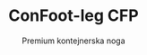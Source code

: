 ---
title: "ConFoot-leg CFP"
subtitle: "Premium kontejnerska noga"
mainImage: "/images/products/confoot-leg-cfp-main.jpg"
gallery:
  - "/images/products/confoot-leg-cfp-1.jpg"
  - "/images/products/confoot-leg-cfp-2.jpg"
  - "/images/products/confoot-leg-cfp-3.jpg"
shortDescription: "ConFoot-leg CFP je naše premijumsko rješenje za noge kontejnera, s poboljšanim mogućnostima za specijalizirane operacije s kontejnerima."
technicalDescription: "ConFoot-leg CFP uključuje napredne materijale i dizajnerske značajke za izvrsnu izvedbu u zahtjevnim okruženjima i specijaliziranim primjenama."
videoID: "da7h7VgJHgs"
specifications:
  - name: "Težina"
    value: "26 kg"
  - name: "Nosivost"
    value: "36 tona"
  - name: "Dimenzije"
    value: "48 × 32 × 28 cm"
  - name: "Materijal"
    value: "Legirani čelik vrhunske kvalitete"
  - name: "Raspon visine"
    value: "1.043 mm do 1.448 mm"
price: "3.600 EUR excl. VAT"
priceVAT: "4.356 EUR VAT included"
pricingNotes: "Dostupan premium servisni paket. Kontaktirajte naš prodajni tim za detalje."
buyLink: "/contact"
howToUse: |
  1. Postavite CFP nogu na kutne lijevke kontejnera
  2. Aktivirajte napredni mehanizam zaključavanja
  3. Po potrebi prilagodite visinu pomoću integriranog sustava podešavanja
  4. Ponovite za sve potrebne kutove
  5. Izvedite provjeru stabilnosti prije nastavka
benefits:
  - title: "Poboljšana stabilnost"
    description: "Izvrstan dizajn pruža izuzetnu stabilnost čak i na neravnim površinama"
  - title: "Podesiva visina"
    description: "Integrirani sustav podešavanja omogućava precizno usklađivanje visine kontejnera"
  - title: "Izuzetna izdržljivost"
    description: "Konstruirana s premijum materijalima za produljeni vijek trajanja u teškim uvjetima"
  - title: "Specijalizirane primjene"
    description: "Idealna za specijalizirane operacije s kontejnerima koje zahtijevaju precizno pozicioniranje"
  - title: "Napredne sigurnosne značajke"
    description: "Uključuje dodatne sigurnosne mehanizme za sprječavanje klizanja i osiguranje sigurne manipulacije kontejnerima"
  - title: "Premijumska izvedba"
    description: "Dizajnirana za nadmašivanje industrijskih standarda u pogledu nosivosti i operativne pouzdanosti"
articleContent: |
  ## Što je ConFoot-leg CFP?

  ConFoot-leg CFP je naše premijumsko rješenje za noge kontejnera, osmišljeno za specijalizirane operacije s kontejnerima i zahtjevna okruženja. Izrađen od naprednih materijala i zahvaljujući inovativnom inženjeringu, CFP model nudi poboljšane mogućnosti koje nadmašuju naša standardna rješenja za noge kontejnera, pružajući vrhunsku izvedbu za zahtjevne primjene. Premijumski dizajn čini ga osobito pogodnim za industrije gdje su preciznost, pouzdanost i izdržljivost od presudne važnosti.

  ## Kako funkcionira

  ConFoot-leg CFP radi na istim osnovnim principima kao i naše standardne noge kontejnera, ali uključuje napredne značajke za vrhunsku izvedbu. Noge se sigurno pričvršćuju na kutne lijevke kontejnera pomoću našeg poboljšanog mehanizma zaključavanja, koji pruža izuzetnu stabilnost čak i na neravnim površinama. Integrirani sustav podešavanja visine omogućava precizno pozicioniranje, čineći ga idealnim za specijalizirane logističke operacije gdje je preciznost ključna.

  ## Kako radi ConFoot-leg CFP

  ### Napredni mehanizam

  ConFoot-leg CFP koristi sofisticirani sustav pričvršćivanja i potpore koji predstavlja vrhunac tehnologije rukovanja kontejnerima. Svaka noga ima precizno dizajniran mehanizam zaključavanja koji osigurava izuzetno čvrstu vezu s kutnim lijevcima kontejnera. Izrađen od visokokvalitetnog legiranog čelika, CFP nudi superiornu čvrstoću i trajnost, uz održavanje upravljive težine od 26 kg po jedinici.

  Ono što stvarno izdvaja CFP je njegov integrirani sustav podešavanja visine, koji omogućava fino usklađivanje pozicioniranja kontejnera s preciznošću do milimetra. Ova značajka osobito je vrijedna u specijaliziranim primjenama gdje je točno poravnanje ključno. Noge se mogu prilagoditi u rasponu od 1.043 mm do 1.448 mm, pružajući fleksibilnost za različite operativne zahtjeve.

  ### Prednosti naprednog mehanizma

  1. **Poboljšana stabilnost**: Poboljšani dizajn pruža izuzetnu stabilnost čak i na zahtjevnim površinama, smanjujući rizik od pomicanja ili prevrtanja.
  2. **Precizno pozicioniranje**: Integrirani sustav podešavanja omogućava precizno postavljanje kontejnera, što je ključno za specijaliziranu proizvodnju i logističke operacije.
  3. **Poboljšana nosivost**: S nosivošću od 36 tona, CFP nadmašuje standardne zahtjeve, čineći ga pogodnim za teže specijalizirane kontejnere.
  4. **Produljeni operativni vijek**: Premijum materijali i konstrukcija osiguravaju dugovječnost čak i pri intenzivnoj upotrebi u teškim uvjetima.

  Napredni mehanizam ConFoot-leg CFP predstavlja našu predanost inovacijama i izvrsnosti u rješenjima za rukovanje kontejnerima, pružajući nenadmašnu izvedbu za najzahtjevnije primjene.

  ## Primjene ConFoot-leg CFP

  ### Specijalizirana proizvodnja
  U specijaliziranim proizvodnim okruženjima, ConFoot-leg CFP se ističe pružajući preciznost i stabilnost potrebnu za ključne proizvodne procese. Sposobnost pozicioniranja kontejnera s točnošću osigurava besprijekornu integraciju s proizvodnim linijama i opremom. Ta preciznost posebno je vrijedna u industrijama poput elektronike, zrakoplovstva i automobilske proizvodnje, gdje se poravnanje komponenti i tolerancije proizvodnje mjere u milimetrima.

  ### Zahtjevna okruženja
  ConFoot-leg CFP je dizajniran posebno za uporabu u zahtjevnim okruženjima gdje bi standardne noge kontejnera bile nedovoljne. Njegova robusna konstrukcija čini ga idealnim za offshore operacije, ekstremne vremenske uvjete i industrijska okruženja s teškim kemijskim ili fizičkim uvjetima. Premijum konstrukcija od legiranog čelika otporna je na koroziju, udarne udarne oštećenja i strukturni umor, osiguravajući pouzdanu izvedbu tamo gdje bi manja oprema zakazala.

  ### Rukovanje visokovrijednim teretom
  Prilikom transporta i skladištenja visokovrijednog ili osjetljivog tereta, poboljšana stabilnost i sigurnost koje pruža CFP su neprocjenjivi. Precizne mogućnosti pozicioniranja i vrhunska raspodjela opterećenja smanjuju rizik od pomicanja ili oštećenja tijekom operacija rukovanja. To čini CFP preferiranim izborom za industrije koje se bave osjetljivom opremom, luksuznom robom ili neopozivim predmetima, gdje bi trošak oštećenja znatno premašio ulaganje u premijum opremu za rukovanje.

  Specijalizirane mogućnosti ConFoot-leg CFP čine ga definitivnim rješenjem za operacije gdje standardna oprema za rukovanje kontejnerima ne može zadovoljiti potrebne standarde izvedbe ili očekivanja pouzdanosti.

  ### Prednosti i ograničenja

  #### Prednosti

  ConFoot-leg CFP nudi izuzetne prednosti za specijalizirane operacije s kontejnerima. Njegova premijumska konstrukcija osigurava superiornu izdržljivost u teškim uvjetima, značajno produžujući operativni vijek trajanja i smanjujući troškove zamjene. Integrirani sustav podešavanja visine omogućava precizno pozicioniranje kontejnera, što je ključno za specijaliziranu proizvodnju i logističke aplikacije. S poboljšanom nosivošću od 36 tona, nadmašuje industrijske standarde i prihvaća teže specijalizirane kontejnere. Napredne značajke stabilnosti osiguravaju sigurno rukovanje čak i na neravnim površinama, smanjujući rizik od nesreća i oštećenja. Dodatno, kompatibilnost CFP-a s automatiziranim sustavima čini ga spremnim za budući razvoj logističkih operacija.

  #### Ograničenja

  Unatoč superiornim mogućnostima, ConFoot-leg CFP ima određena ograničenja koja treba uzeti u obzir. Premijum značajke dolaze s višim početnim troškovima u usporedbi sa standardnim nogama kontejnera, što možda nije opravdano za rutinske operacije s kontejnerima. Sa 26 kg po jedinici, CFP je nešto teži od standardnih modela, što može zahtijevati dodatne mjere rukovanja. Napredne značajke također zahtijevaju opsežniju obuku operatora kako bi se u potpunosti iskoristile mogućnosti sustava. Ti se čimbenici trebaju pažljivo evaluirati u odnosu na operativne zahtjeve prilikom razmatranja CFP-a za specifične primjene.

  ## Buduća unapređenja

  ### Trenutna istraživanja
  Naš tim za istraživanje i razvoj kontinuirano radi na poboljšanju mogućnosti ConFoot-leg CFP-a. Trenutna istraživanja usredotočena su na uključivanje naprednih kompozitnih materijala kako bi se dodatno optimizirala omjer čvrstoće i težine, što bi potencijalno smanjilo težinu uz održanje ili poboljšanje nosivosti. Također istražujemo pametne tehnologije senzora koje bi mogle pratiti naprezanje, raspodjelu tereta i strukturni integritet u stvarnom vremenu, pružajući vrijedne podatke za preventivno održavanje i operativnu sigurnost.

  ### Značajke nove generacije
  Sljedeća generacija ConFoot-leg CFP-a vjerojatno će uključivati integrirane digitalne mogućnosti za bešavnu integraciju s Industry 4.0 sustavima. Značajke u razvoju uključuju RFID praćenje, mogućnosti daljinskog nadzora i kompatibilnost sa sustavima za upravljanje skladištima. Dodatno, istražujemo automatizirane mehanizme podešavanja koji bi mogli dodatno poboljšati preciznost i smanjiti opterećenje operatera. Ova unapređenja osigurat će da CFP nastavi zadovoljiti sve razvojne potrebe specijaliziranih operacija s kontejnerima u sve digitalnijem i automatiziranom industrijskom okruženju.

  Ova kontinuirana unapređenja odražavaju našu predanost inovacijama i izvrsnosti u rješenjima za rukovanje kontejnerima, osiguravajući da ConFoot-leg CFP ostane na čelu tehnologije specijaliziranog rukovanja kontejnerima.
---